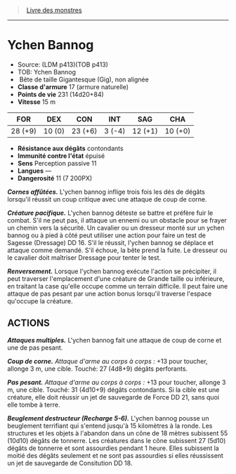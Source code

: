 ﻿> [Livre des monstres](tome_of_beasts_old.md)

---

# Ychen Bannog

- Source: (LDM p413)(TOB p413)
- TOB: Ychen Bannog
-  Bête de taille Gigantesque (Gig), non alignée
- **Classe d'armure** 17 (armure naturelle)
- **Points de vie** 231 (14d20+84)
- **Vitesse** 15 m

|FOR|DEX|CON|INT|SAG|CHA|
|---|---|---|---|---|---|
|28 (+9)|10 (0)|23 (+6)|3 (-4)|12 (+1)|10 (+0)|

- **Résistance aux dégâts** contondants
- **Immunité contre l'état** épuisé
- **Sens** Perception passive 11
- **Langues** —
- **Dangerosité** 11 (7 200PX)

**_Cornes affûtées._** L'ychen bannog inflige trois fois les dés de dégâts lorsqu'il réussit un coup critique avec une attaque de coup de corne.

**_Créature pacifique._** L'ychen bannog déteste se battre et préfère fuir le combat. S'il ne peut pas, il attaque un ennemi ou un obstacle pour se frayer un chemin vers la sécurité. Un cavalier ou un dresseur monté sur un ychen bannog ou à pied à côté peut utiliser une action pour faire un test de Sagesse (Dressage) DD 16. S'il le réussit, l'ychen bannog se déplace et attaque comme demandé. S'il échoue, la bête prend la fuite. Le dresseur ou le cavalier doit maîtriser Dressage pour tenter le test.

**_Renversement._** Lorsque l'ychen bannog exécute l'action se précipiter, il peut traverser l'emplacement d'une créature de Grande taille ou inférieure, en traitant la case qu'elle occupe comme un terrain difficile. Il peut faire une attaque de pas pesant par une action bonus lorsqu'il traverse l'espace qu'occupe la créature.

## ACTIONS

**_Attaques multiples._** L'ychen bannog fait une attaque de coup de corne et une de pas pesant.

**_Coup de corne._** _Attaque d'arme au corps à corps :_ +13 pour toucher, allonge 3 m, une cible. Touché: 27 (4d8+9) dégâts perforants.

**_Pas pesant._** _Attaque d'arme au corps à corps :_ +13 pour toucher, allonge 3 m, une cible. Touché: 31 (4d10+9) dégâts contondants. Si la cible est une créature, elle doit réussir un jet de sauvegarde de Force DD 21, sans quoi elle tombe à terre.

**_Beuglement destructeur (Recharge 5-6)._** L'ychen bannog pousse un beuglement terrifiant qui s'entend jusqu'à 15 kilomètres à la ronde. Les structures et les objets à l'abandon dans un cône de 18 mètres subissent 55 (10d10) dégâts de tonnerre. Les créatures dans le cône subissent 27 (5d10) dégâts de tonnerre et sont assourdies pendant 1 heure. Elles subissent la moitié des dégâts seulement et ne sont pas assourdies si elles réussissent un jet de sauvegarde de Consitution DD 18.

